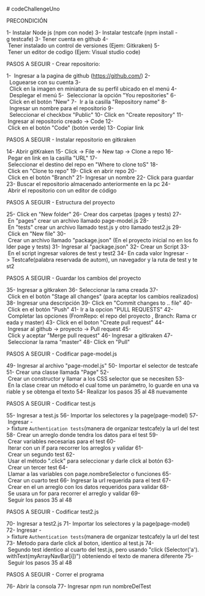 # codeChallengeUno

PRECONDICIÓN

1- Instalar Node js (npm con node)
3- Instalar testcafe (npm install -g testcafe)
3- Tener cuenta en github
4- Tener instalado un control de versiones (Ejem: Gitkraken)
5- Tener un editor de codigo (Ejem: Visual studio code)

PASOS A SEGUIR - Crear repositorio:

1-  Ingresar a la pagina de github (https://github.com/)
2-  Loguearse con su cuenta
3-  Click en la imagen en miniatura de su perfil ubicado en el menú
4-  Desplegar el menú
5-  Seleccionar la opción "You repositories"
6-  Click en el botón "New"
7-  Ir a la casilla "Repository name"
8-  Ingresar un nombre para el repositorio
9-  Seleccionar el checkbox "Public"
10- Click en "Create repository"
11- Ingresar al repositorio creado -> Code
12- Click en el botón "Code" (botón verde)
13- Copiar link

PASOS A SEGUIR - Instalar repositorio en gitkraken

14- Abrir gitKraken
15- Click -> File -> New tap -> Clone a repo
16- Pegar en link en la casilla "URL"
17- Seleccionar el destino del repo en "Where to clone toS"
18- Click en "Clone to repo"
19- Click en abrir repo
20- Click en el botón "Branch"
21- Ingresar un nombre
22- Click para guardar
23- Buscar el repositorio almacenado anteriormente en la pc
24- Abrir el repositorio con un editor de código

PASOS A SEGUIR - Estructura del proyecto

25- Click en "New folder"
26- Crear dos carpetas (pages y tests)
27- En "pages" crear un archivo llamado page-model.js
28- En "tests" crear un archivo llamado test.js y otro llamado test2.js
29- Click en "New file"
30- Crear un archivo llamado "package.json" (En el proyecto inicial no en los folder page y tests)
31- Ingresar al "package.json"
32- Crear un Script
33- En el script ingresar valores de test y test2
34- En cada valor Ingresar -> Testcafe(palabra reservada de autom), un navegador y la ruta de test y test2

PASOS A SEGUIR - Guardar los cambios del proyecto

35- Ingresar a gitkraken
36- Seleccionar la rama creada
37- Click en el botón "Stage all changes" (para aceptar los cambios realizados)
38- Ingresar una descripción
39- Click en "Commit changes to .. file"
40- Click en el botón "Push"
41- Ir a la opcion "PULL REQUESTS"
42- Completar las opciones (FromRepo: el repo del proyecto , Branch: Rama creada y master)
43- Click en el boton "Create pull request"
44- Ingresar al github -> proyecto -> Pull request
45- Click y aceptar "Merge pull request"
46- Ingresar a gitkraken
47- Seleccionar la rama "master"
48- Click en "Pull"

PASOS A SEGUIR - Codificar page-model.js

49- Ingresar al archivo "page-model.js"
50- Importar el selector de testcafe
51- Crear una classe llamada "Page"
52- Crear un constructor y llamar a los CSS selector que se necesiten
53- En la clase crear un método el cual tome un parámetro, lo guarde en una variable y se obtenga el texto
54- Realizar los pasos 35 al 48 nuevamente

PASOS A SEGUIR - Codificar test.js

55- Ingresar a test.js
56- Importar los selectores y la page(page-model)
57- Ingresar -> fixture `Authentication tests`(manera de organizar testcafe)y la url del test
58- Crear un arreglo donde tendra los datos para el test
59- Crear variables necesarias para el test
60- Iterar con un if para recorrer los arreglos y validar
61- Crear un segundo test
62- Usar el método ".click" para seleccionar y darle click al botón
63- Crear un tercer test
64- Llamar a las variables con page.nombreSelector o funciones
65- Crear un cuarto test
66- Ingresar la url requerida para el test
67- Crear en el un arreglo con los datos requeridos para validar
68- Se usara un for para recorrer el arreglo y validar
69- Seguir los pasos 35 al 48

PASOS A SEGUIR - Codificar test2.js

70- Ingresar a test2.js
71- Importar los selectores y la page(page-model)
72- Ingresar -> fixture `Authentication tests`(manera de organizar testcafe)y la url del test
73- Metodo para darle click al boton, identico al test.js
74- Segundo test identico al cuarto del test.js, pero usando "click (Selector('a').withText(myArrayNavBar[i])") obteniendo el texto de manera diferente
75- Seguir los pasos 35 al 48

PASOS A SEGUIR - Correr el programa

76- Abrir la consola
77- Ingresar npm run nombreDelTest

